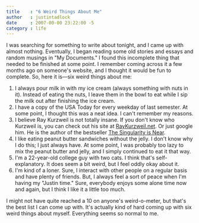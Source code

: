 ```yaml
---
title    : "6 Weird Things About Me"
author   : justintadlock
date     : 2007-00-00 23:22:00 -5
category : life
---
```


I was searching for something to write about tonight, and I came up with almost nothing.  Eventually, I began reading some old stories and essays and random musings in "My Documents."  I found this incomplete thing that needed to be finished at some point.  I remember coming across it a few months ago on someone's website, and I thought it would be fun to complete.  So, here it is&mdash;six weird things about me:

<ol class="listSpread">
<li>I always pour milk in with my ice cream (always something with nuts in it).  Instead of eating the nuts, I leave them in the bowl to eat while I sip the milk out after finishing the ice cream.</li>
<li>I have a copy of the USA Today for every weekday of last semester. At some point, I thought this was a neat idea. I can't remember my reasons.</li>
<li>I believe Ray Kurzweil is not totally insane.  If you don't know who Kurzweil is, you can check out his site at <a href="http://kurzweilai.net" title="Ray Kurzweil's Website" rel="external"> RayKurzweil.net</a>.  Or just google him. He is the author of the bestseller <a href="http://justintadlock.com/archives/2007/01/16/singularity-is-near" title="My review of The Singularity"> The Singularity is Near</a>.</li>
<li>I like eating peanut butter sandwiches without the jelly.  I don't know why I do this; I just always have.  At some point, I was probably too lazy to mix the peanut butter and jelly, and I simply continued to eat it that way.</li>
<li>I'm a 22-year-old college guy with two cats.  I think that's self-explanatory.  It does seem a bit weird, but I feel oddly okay about it.</li>
<li>I'm kind of a loner.  Sure, I interact with other people on a regular basis and have plenty of friends.  But, I always feel a sort of peace when I'm having my "Justin time."  Sure, everybody enjoys some alone time now and again, but I think I like it a little too much.</li>
</ol>

I might not have quite reached a 10 on anyone's weird-o-meter, but that's the best list I can come up with.  It's actually kind of hard coming up with six weird things about myself.  Everything seems so normal  to me.
